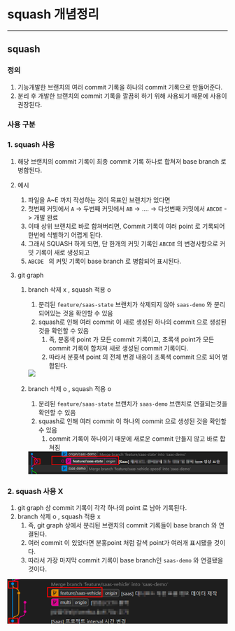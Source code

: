 # squash 개념정리

---

>

## squash 

### 정의

1. 기능개발한 브랜치의 여러 commit 기록을 하나의 commit 기록으로 만들어준다. 
2. 분리 후 개발한 브랜치의 commit 기록을 깔끔히 하기 위해 사용되기 때문에 사용이 권장된다. 

### 사용 구분 

### 1. squash 사용

1. 해당 브랜치의 commit 기록이 최종 commit 기록 하나로 합쳐저 base branch 로 병합된다. 

2. 예시

   1. 파일을 A~E 까지 작성하는 것이 목표인 브랜치가 있다면
   2. 첫번째 커밋에서 `A` -> 두번째 커밋에서 `AB` -> .... -> 다섯번째 커밋에서 `ABCDE` -> 개발 완료 
   3. 이때 상위 브랜치로 바로 합쳐버리면, Commit 기록이 여러 point 로 기록되어 한번에 식별하기 어렵게 된다. 
   4. 그래서 SQUASH 하게 되면, 단 한개의 커밋 기록인 `ABCDE` 의 변경사항으로 커밋 기록이 새로 생성되고
   5. `ABCDE ` 의 커밋 기록이 base branch 로 병합되어 표시된다.

3. git graph

   1. branch 삭제 x , squash 적용 o

      1. 분리된 `feature/saas-state` 브랜치가 삭제되지 않아 `saas-demo` 와 분리되어있는 것을 확인할 수 있음 
      2. squash로 인해 여러 commit 이 새로 생성된 하나의 commit 으로 생성된 것을 확인할 수 있음 
         1. 즉, 분홍색 point 가 모든 commit 기록이고, 초록색 point가 모든 commit 기록이 합처져 새로 생성된 commit 기록이다. 
         2. 따라서 분홍색 point 의 전체 변경 내용이 초록색 commit 으로 되어 병합된다. 

      <img src="../../../git_squash2.png" width="700">

   1. branch 삭제 o , squash 적용 o

      1. 분리된 `feature/saas-state` 브랜치가 `saas-demo` 브랜치로 연결되는것을 확인할 수 있음 
      2. squash로 인해 여러 commit 이 하나의 commit 으로 생성된 것을 확인할 수 있음 
         1. commit 기록이 하나이기 때문에 새로운 commit 만들지 않고 바로 합쳐짐 

      <img src="./images/git_squash3.png" width="700">

### 2. squash 사용 X

1. git graph 상 commit 기록이 각각 하나의 point 로 남아 기록된다. 
2. branch 삭제 o , squash 적용 x
   1. 즉, git graph 상에서 분리된 브랜치의 commit 기록들이 base branch 와 연결된다. 
   2. 여러 commit 이 있었다면 분홍point 처럼 갈색 point가 여러개 표시됐을 것이다. 
   3. 따라서 가장 마지막 commit 기록이 base branch인 `saas-demo` 와 연결됐을 것이다. 

<img src="./images/git_squash1.png" width="700">